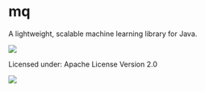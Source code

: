 # mq
A lightweight, scalable machine learning library for Java.

![](https://cdn.discordapp.com/attachments/617951895386062868/629354079264440333/mq.png)

Licensed under: Apache License Version 2.0


<p>
  <a href="https://discord.gg/FXmq4p2"><img src="https://img.shields.io/badge/discord-join-7289DA.svg?logo=discord&longCache=true&style=flat" /></a>
</p>
